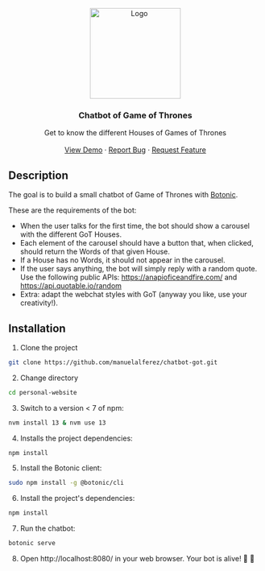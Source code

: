 <p align="center">
  <img src="https://ik.imagekit.io/manuelalferez/chatbot-got/logo_FrvWB2wDW.jpeg?ik-sdk-version=javascript-1.4.3&updatedAt=1657958990594" alt="Logo" width="180">
</p>


  <h3 align="center">Chatbot of Game of Thrones</h3>

  <p align="center">
    Get to know the different Houses of Games of Thrones
    <br />
    <br />
    <a href="https://github.com/manuelalferez/chatbot-got">View Demo</a>
    ·
    <a href="https://github.com/manuelalferez/chatbot-got/issues">Report Bug</a>
    ·
    <a href="https://github.com/manuelalferez/chatbot-got/issues">Request Feature</a>
  </p>

## Description

The goal is to build a small chatbot of Game of Thrones with [Botonic](https://github.com/hubtype/botonic).

These are the requirements of the bot:
* When the user talks for the first time, the bot should show a carousel with the different GoT Houses. 
* Each element of the carousel should have a button that, when clicked, should return the Words of that given House. 
* If a House has no Words, it should not appear in the carousel.
* If the user says anything, the bot will simply reply with a random quote.
Use the following public APIs: https://anapioficeandfire.com/ and https://api.quotable.io/random
* Extra: adapt the webchat styles with GoT (anyway you like, use your creativity!).


## Installation

1. Clone the project
```bash
git clone https://github.com/manuelalferez/chatbot-got.git
```

2. Change directory
```bash
cd personal-website
```

3. Switch to a version < 7 of npm:
```bash
nvm install 13 & nvm use 13
```
4. Installs the project dependencies:
```bash 
npm install
```
5. Install the Botonic client:
```bash
sudo npm install -g @botonic/cli
```
6. Install the project's dependencies:
```bash
npm install
```
7. Run the chatbot: 
```bash
botonic serve
````
8. Open http://localhost:8080/ in your web browser. Your bot is alive! 🎉 🎉